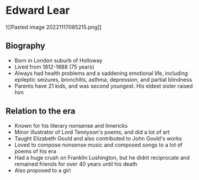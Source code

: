# Edward Lear
![[Pasted image 20221117085215.png]]
## Biography

- Born in London suburb of Holloway
- Lived from 1812-1888 (75 years)
- Always had health problems and a saddening emotional life, including epileptic seizures, bronchitis, asthma, depression, and partial blindness
- Parents have 21 kids, and was second youngest. His eldest sister raised him

## Relation to the era

- Known for his literary nonsense and limericks
- Minor illustrator of Lord Tennyson's poems, and did a lot of art
- Taught Elizabeth Gould and also contributed to John Gould's works
- Loved to compose nonsense music and composed songs to a lot of poems of his era
- Had a huge crush on Franklin Lushington, but he didnt reciprocate and remained friends for over 40 years until his death
- Also proposed to a girl 